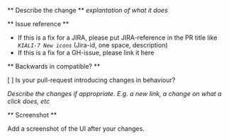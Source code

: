 ** Describe the change **
_explantation of what it does_

** Issue reference **

* If this is a fix for a JIRA, please put JIRA-reference in the PR title like _`KIALI-7 New icons`_ (Jira-id, one space, description)
* If this is a fix for a GH-issue, please link it here

** Backwards in compatible? **

[ ] Is your pull-request introducing changes in behaviour?

_Describe the changes if appropriate. E.g. a new link, a change on what a click does, etc_

** Screenshot **

Add a screenshot of the UI after your changes.
